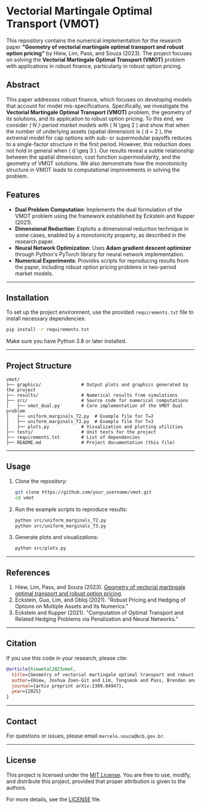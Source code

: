 # Vectorial Martingale Optimal Transport (VMOT)

This repository contains the numerical implementation for the research paper **"Geometry of vectorial martingale optimal transport and robust option pricing"** by Hiew, Lim, Pass, and Souza (2023). The project focuses on solving the **Vectorial Martingale Optimal Transport (VMOT)** problem with applications in robust finance, particularly in robust option pricing.

## Abstract
This paper addresses robust finance, which focuses on developing models that account for model mis-specifications. Specifically, we investigate the **Vectorial Martingale Optimal Transport (VMOT)** problem, the geometry of its solutions, and its application to robust option pricing. To this end, we consider *\( N \)-period market models* with \( N \geq 2 \) and show that when the number of underlying assets (spatial dimension) is \( d = 2 \), the extremal model for cap options with sub- or supermodular payoffs reduces to a single-factor structure in the first period. However, this reduction does not hold in general when \( d \geq 3 \). Our results reveal a subtle relationship between the spatial dimension, cost function supermodularity, and the geometry of VMOT solutions. We also demonstrate how the monotonicity structure in VMOT leads to computational improvements in solving the problem.

## Features
- **Dual Problem Computation**: Implements the dual formulation of the VMOT problem using the framework established by Eckstein and Kupper (2021).
- **Dimensional Reduction**: Exploits a dimensional reduction technique in some cases, enabled by a monotonicity property, as described in the research paper.
- **Neural Network Optimization**: Uses **Adam gradient descent optimizer** through Python's PyTorch library  for neural network implementation.
- **Numerical Experiments**: Provides scripts for reproducing results from the paper, including robust option pricing problems in two-period market models.

---

## Installation
To set up the project environment, use the provided `requirements.txt` file to install necessary dependencies:
```bash
pip install -r requirements.txt
```

Make sure you have Python 3.8 or later installed.

---

## Project Structure

```
vmot/
├── graphics/               # Output plots and graphics generated by the project
├── results/                # Numerical results from simulations
├── src/                    # Source code for numerical computations
│   ├── vmot_dual.py        # Core implementation of the VMOT dual problem
│   ├── uniform_marginals_T2.py  # Example file for T=2
│   ├── uniform_marginals_T3.py  # Example file for T=3
│   ├── plots.py            # Visualization and plotting utilities
├── tests/                  # Unit tests for the project
├── requirements.txt        # List of dependencies
├── README.md               # Project documentation (this file)
```

---

## Usage
1. Clone the repository:
   ```bash
   git clone https://github.com/your_username/vmot.git
   cd vmot
   ```

2. Run the example scripts to reproduce results:
   ```bash
   python src/uniform_marginals_T2.py
   python src/uniform_marginals_T3.py
   ```

3. Generate plots and visualizations:
   ```bash
   python src/plots.py
   ```

---

## References
1. Hiew, Lim, Pass, and Souza (2023). [Geometry of vectorial martingale optimal transport and robust option pricing](https://arxiv.org/abs/2309.04947).
2. Eckstein, Guo, Lim, and Obloj (2021). "Robust Pricing and Hedging of Options on Multiple Assets and Its Numerics."
3. Eckstein and Kupper (2021). "Computation of Optimal Transport and Related Hedging Problems via Penalization and Neural Networks."

---

## Citation
If you use this code in your research, please cite:
```bibtex
@article{hiewetal2023vmot,
  title={Geometry of vectorial martingale optimal transport and robust option pricing},
  author={Hiew, Joshua Zoen-Git and Lim, Tongseok and Pass, Brendan and de Souza, Marcelo Cruz},
  journal={arXiv preprint arXiv:2309.04947},
  year={2025}
}
```

---

## Contact
For questions or issues, please email `marcelo.souza@bcb,gov.br`.

---

## License
This project is licensed under the [MIT License](./LICENSE). You are free to use, modify, and distribute this project, provided that proper attribution is given to the authors.

For more details, see the [LICENSE](./LICENSE) file.
